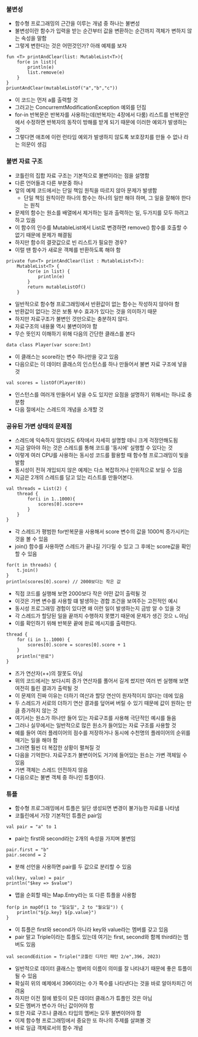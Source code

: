 ### 불변성
- 함수형 프로그래밍의 근간을 이루는 개념 중 하나는 불변성
- 불변성이란 함수가 입력을 받는 순간부터 값을 변환하는 순간까지 객체가 변하지 않는 속성을 말함
- 그렇게 변한다는 것은 어떤것인가? 아래 예제를 보자
```
fun <T> printAndClear(list: MutableList<T>){
    for(e in list){
        println(e)
        list.remove(e)
    }
}
priuntAndClear(mutableListOf("a","b","c"))
```
- 이 코드는 먼저 a를 출력할 것
- 그러고는 ConcurremtModificationException 예외를 던짐
- for-in 반복문은 반복자를 사용하는데(반복자는 4장에서 다룸) 리스트를 반복문안에서 수정하면 반복자의 동작이 방해를 받게 되기 때문에 이러한 예외가 발생하는 것
- 그렇다면 애초에 이런 런타임 예외가 발생하지 않도록 보호장치를 만들 수 없나 라는 의문이 생김

### 불변 자료 구조
- 코틀린의 집합 자료 구조는 기본적으로 불변이라는 점을 설명함
- 다른 언어들과 다른 부분중 하나
- 앞의 예제 코드에서는 단일 책임 원칙을 따르지 않아 문제가 발생함
  - 단일 책임 원칙이란 하나의 함수는 하나의 일만 해야 하며, 그 일을 잘해야 한다는 원칙
- 문제의 함수는 원소를 배열에서 제거하는 일과 출력하는 일, 두가지를 모두 하려고 하고 있음
- 이 함수의 인수를 MutableList에서 List로 변경하면 remove() 함수를 호출할 수 없기 때문에 문제가 해결됨
- 하지만 함수의 결괏값으로 빈 리스트가 필요한 경우?
- 이럴 땐 함수가 새로운 객체를 반환하도록 해야 함
```
private fun<T> printAndClear(list : MutableList<T>):
    MutableList<T> {
        for(e in list) {
            println(e)
        }
        return mutableListOf()
    }
```
- 일반적으로 함수형 프로그래밍에서 반환값이 없는 함수는 작성하지 않아야 함
- 반환값이 없다는 것은 보통 부수 효과가 있다는 것을 의미하기 때문
- 하지만 자료구조가 불변인 것만으로는 충분하지 않다.
- 자료구조의 내용물 역시 불변이어야 함
- 무슨 뜻인지 이해하기 위해 다음의 간단한 클래스를 본다
```
data class Player(var score:Int)
```
- 이 클래스는 score라는 변수 하나만을 갖고 있음
- 다음으로는 이 데이터 클래스의 인스턴스를 하나 만들어서 불변 자료 구조에 넣을 것
```
val scores = listOf(Player(0))
```
- 인스턴스를 여러개 만들어서 넣을 수도 있지만 요점을 설명하기 위해서는 하나로 충분함
- 다음 절에서는 스레드의 개념을 소개할 것

### 공유된 가변 상태의 문제점
- 스레드에 익숙하지 않더라도 6작에서 자세히 설명할 테니 크게 걱정안해도됨
- 지금 알아야 하는 것은 스레드를 통해 코드를 '동시에' 실행할 수 있다는 것
- 이렇게 여러 CPU를 사용하는 동시성 코드를 활용할 때 함수형 프로그래밍이 빛을 발함
- 동시성이 전혀 개입되지 않은 예제는 다소 복잡하거나 인위적으로 보일 수 있음
- 지금은 2개의 스레드를 담고 있는 리스트를 만들어본다.
```
val threads = List(2) {
    thread {
        for(i in 1..1000){
            scores[0].score++
        }
    }
}
```
- 각 스레드가 평범한 for반복문을 사용해서 score 변수의 값을 1000씩 증가시키는 것을 볼 수 있음
- join() 함수를 사용하면 스레드가 끝나길 기다릴 수 있고 그 후에는 score값을 확인할 수 있음
```
for(t in threads) {
    t.join()
}
println(scores[0].score) // 2000보다는 작은 값
```
- 직접 코드를 실행해 보면 2000보다 작은 어떤 값이 출력될 것
- 이것은 가변 변수를 사용할 떄 발생하는 경합 조건을 보여주는 고전적인 예시
- 동시성 프로그래밍 경험이 있다면 왜 이런 일이 발생하는지 금방 알 수 있을 것
- 각 스레드가 할당된 일을 끝까지 수행하지 못헀기 때문에 문제가 생긴 것으 ㄴ아님
- 이를 확인하기 위해 반복문 끝에 완료 메시지를 출력한다.
```
thread {
    for (i in 1..1000) {
        scores[0].score = scores[0].score + 1
    }
    println("완료")
}
```
- 즈가 연산자(++)의 잘못도 아님
- 위의 코드에서는 보다시피 증가 연산자를 풀어서 길게 썼지만 여러 번 실행해 보면 여전히 틀린 결과가 출력될 것
- 이 문제의 진짜 이유는 더하기 여산과 할당 연산이 원자적이지 않다는 데에 있음
- 두 스레드가 서로의 더하기 연산 결과를 덮어써 버릴 수 있기 때문에 값이 원하는 만큼 증가하지 않는 것
- 여기서는 원소가 하나만 들어 있는 자료구조를 사용해 극단적인 예시를 들음
- 그러나 실무에서는 일반적으로 많은 원소가 들어있는 자료 구조를 사용할 것
- 예를 들어 여러 플레이어의 점수를 저장하거나 동시에 수천명의 플레이어의 순위를 매기는 일을 해야 함
- 그러면 훨씬 더 복잡한 상황이 펼쳐질 것
- 다음을 기억한다. 자료구조가 불변이어도 거기에 들어있는 원소는 가변 객체일 수 있음
- 가변 객체는 스레드 안전하지 않음
- 다음으로는 불변 객체 중 하나인 튜플이다.


### 튜플
- 함수형 프로그래밍에서 튜플은 일단 생성되면 변경이 불가능한 자료를 나타냄
- 코틀린에서 가장 기본적인 튜플은 pair임
```
val pair = "a" to 1
```
- pair는 first와 second라는 2개의 속성을 가지며 불변임
```
pair.first = "b"
pair.second = 2
```
- 분해 선언을 사용하면 pair를 두 값으로 분리할 수 있음
```
val(key, value) = pair
println("$key => $value")
```
- 맵을 순회할 때는 Map.Entry라는 또 다른 튜플을 사용함
```
for(p in mapOf(1 to "일요일", 2 to "월요일")) {
    println("${p.key} ${p.value}")
}
```
- 이 튜플은 first와 second가 아니라 key와 value라는 멤버를 갖고 있음
- pair 말고 Triple이라는 튜플도 있는데 여기는 first, second와 함께 third라는 멤버도 있음
```
val secondEdition = Triple("코틀린 디자인 패턴 2/e",396, 2023)
```
- 일반적으로 데이터 클래스는 멤버의 이름이 의미를 잘 나타내기 때문에 좋은 튜플이 될 수 있음
- 확실히 위의 예제에서 396이라는 수가 쪽수를 나타낸다는 것을 바로 알아차피긴 어려움
- 하지만 이전 절에 봤듯이 모든 데이터 클래스가 튜플인 것은 아님
- 모든 멤버가 변수가 아닌 값이어야 함
- 또한 자료 구조나 클래스 타입의 멤버는 모두 불변이어야 함
- 이제 함수형 프로그래밍에서 중요한 또 하나의 주제를 살펴볼 것
- 바로 일급 객체로서의 함수 개념
